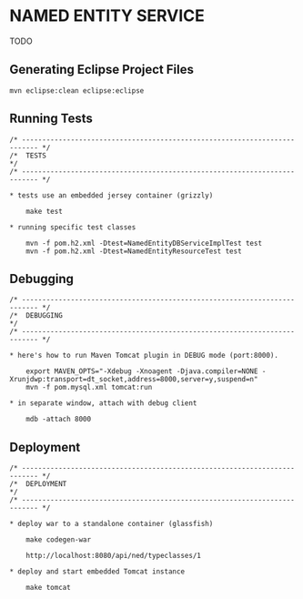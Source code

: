 
NAMED ENTITY SERVICE 
===

TODO

Generating Eclipse Project Files
---
    mvn eclipse:clean eclipse:eclipse

Running Tests
---
    /* -------------------------------------------------------------------------- */
    /*  TESTS                                                                     */
    /* -------------------------------------------------------------------------- */

    * tests use an embedded jersey container (grizzly)

        make test 

    * running specific test classes

        mvn -f pom.h2.xml -Dtest=NamedEntityDBServiceImplTest test
        mvn -f pom.h2.xml -Dtest=NamedEntityResourceTest test

Debugging
---
    /* -------------------------------------------------------------------------- */
    /*  DEBUGGING                                                                 */
    /* -------------------------------------------------------------------------- */

    * here's how to run Maven Tomcat plugin in DEBUG mode (port:8000).

        export MAVEN_OPTS="-Xdebug -Xnoagent -Djava.compiler=NONE -Xrunjdwp:transport=dt_socket,address=8000,server=y,suspend=n"
        mvn -f pom.mysql.xml tomcat:run

    * in separate window, attach with debug client

        mdb -attach 8000

Deployment
---
    /* -------------------------------------------------------------------------- */
    /*  DEPLOYMENT                                                                */
    /* -------------------------------------------------------------------------- */

    * deploy war to a standalone container (glassfish)

        make codegen-war 

        http://localhost:8080/api/ned/typeclasses/1

    * deploy and start embedded Tomcat instance

        make tomcat 
